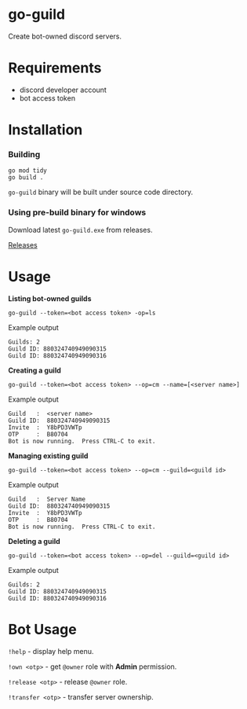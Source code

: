 # go-guild

Create bot-owned discord servers.

# Requirements

- discord developer account
- bot access token

# Installation

### Building

```
go mod tidy
go build .
```

`go-guild` binary will be built under source code directory.

### Using pre-build binary for windows

Download latest `go-guild.exe` from releases.

[Releases](https://github.com/chanyeinthaw/go-guild/releases)

# Usage

**Listing bot-owned guilds**

`go-guild --token=<bot access token> -op=ls`

Example output

```
Guilds: 2
Guild ID: 880324740949090315
Guild ID: 880324740949090316
```

**Creating a guild**

`go-guild --token=<bot access token> --op=cm --name=[<server name>]`

Example output

```
Guild   :  <server name>
Guild ID:  880324740949090315
Invite  :  Y8bPD3VWTp
OTP     :  B80704
Bot is now running.  Press CTRL-C to exit.
```

**Managing existing guild**

`go-guild --token=<bot access token> --op=cm --guild=<guild id>`

Example output

```
Guild   :  Server Name
Guild ID:  880324740949090315
Invite  :  Y8bPD3VWTp
OTP     :  B80704
Bot is now running.  Press CTRL-C to exit.
```

**Deleting a guild**

`go-guild --token=<bot access token> --op=del --guild=<guild id>`

Example output
```
Guilds: 2
Guild ID: 880324740949090315
Guild ID: 880324740949090316
```

# Bot Usage

`!help` - display help menu.

`!own <otp>` - get `@owner` role with **Admin** permission.

`!release <otp>` - release `@owner` role.

`!transfer <otp>` - transfer server ownership.
